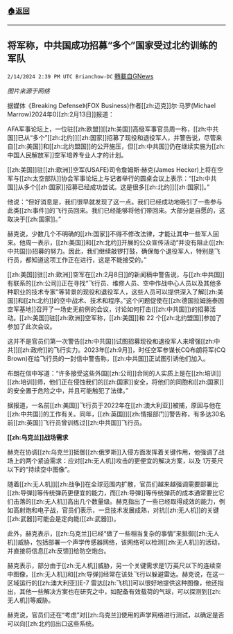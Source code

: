 ###  [:house:返回](README.md)
---


## 将军称，中共国成功招募“多个”国家受过北约训练的军队
`2/14/2024 2:39 PM UTC Brianchow-DC` [轉載自GNews](https://gnews.org/articles/2305681)

*图片来源于网络*

据媒体《Breaking Defense》(FOX Business)作者[[zh:迈克]]尔·马罗(Michael Marrow)2024年0[[zh:2月13日]]报道：

AFA军事论坛上，一位驻[[zh:欧盟]][[zh:美国]]高级军事官员周一称，[[zh:中共国]]已从“多个”[[zh:北约]][[zh:国家]]招募了现役和退役军人，并警告说，尽管来自[[zh:美国]]和[[zh:北约盟国]]的公开施压，但[[zh:中共国]]仍在继续实施为[[zh:中国人民解放军]]空军培养专业人才的计划。   

[[zh:美国]]驻[[zh:欧洲]]空军(USAFE)司令詹姆斯·赫克(James Hecker)上将在空军与[[zh:太空部队]]协会军事论坛上与记者举行的圆桌会议上表示：“[[zh:中共国]]从多个[[zh:国家]]招募已经成功尝试。这是很多[[zh:北约]][[zh:国家]]。”

他说：“但好消息是，我们很早就发现了这一点。我们已经成功地吸引了一些参与此类[[zh:事件]]的飞行员回来。我们已经能够将他们带回来。大部分是自愿的，这取决于[[zh:国家]]。”

赫克说，少数几个不明确的[[zh:国家]]不得不修改法律，才能让其中一些军人回来。他周一表示，[[zh:美国]]和[[zh:北约]]开展的公众宣传活动“并没有阻止([[zh:中共国]])招募的努力。因此，我们继续敲锣打鼓，确保每个退役军人，特别是飞行员，都知道这项工作正在进行，这是不能接受的。”

[[zh:美国]]驻[[zh:欧洲]]空军在[[zh:2月8日]]的新闻稿中警告说，与[[zh:中共国]]有联系的[[zh:公司]]正在寻找“飞行员、维修人员、空中作战中心人员以及其他多种职业的技术专家”等背景的现役和退役军人，这些人员可以提供深入了解[[zh:美国]]和[[zh:北约]]的空中战术、技术和程序。”这个问题促使在[[zh:德国拉姆施泰因空军基地]]召开了一场史无前例的会议，讨论如何打击([[zh:中共国]])的招募活动。[[zh:美国]]驻[[zh:欧洲]]空军称，[[zh:美国]]和 22 个[[zh:北约盟国]]参加了参加了此次会议。

这并不是官员们第一次警告[[zh:中共国]]试图招募现役和退役军人来增强[[zh:中共]][[zh:政府]]的飞行实力。2023年[[zh:9月]]，时任空军参谋长CQ布朗将军(CQ Brown)在给飞行员的一封信中警告称，[[zh:中共国]]正试图引诱他们加入。

布朗在信中写道：“许多接受这些外国[[zh:公司]]合同的人实质上是在[[zh:培训]][[zh:培训]]师，他们正在侵蚀我们的[[zh:国家]]安全，将他们的同胞和[[zh:国家]]的安全置于危险之中，并且可能触犯了法律。”

据报道，一名前[[zh:美国]]飞行员于2022年在[[zh:澳大利亚]]被捕，原因与他在[[zh:中共国]]的工作有关。同年，[[zh:英国]][[zh:情报部门]]警告称，有多达30名前[[zh:英国]]飞行员曾训练过[[zh:中共国]]飞行员。

**[[zh:乌克兰]]战场需求**

赫克在协调[[zh:乌克兰]]抵御[[zh:俄罗斯]]入侵方面发挥着关键作用，他强调了战场上的两个紧迫需求：应对[[zh:无人机]]攻击的更便宜的解决方案，以及 1万英尺以下的“持续空中图像”。

随着[[zh:无人机]][[zh:战争]]在全球范围内扩散，官员们越来越强调需要部署比[[zh:导弹]]等传统弹药更便宜的能力，而[[zh:导弹]]等传统弹药的成本通常要比它们击落的[[zh:无人机]]高出几个数量级。赫克指出了一些已经取得成效的能力，例如高射炮和电子战，官员们表示，一旦技术发展成熟，对抗[[zh:无人机]]的关键[[zh:武器]]可能会是定向能([[zh:武器]])。

此外，赫克表示，[[zh:乌克兰]]已经“做了一些相当复杂的事情”来抵御[[zh:无人机]]威胁，包括部署一个声学传感器网络，该网络可以检测[[zh:无人机]]的活动，并直接将信息[[zh:反馈]]给防空炮台。

赫克表示，部分由于[[zh:无人机]]威胁，另一个关键需求是1万英尺以下的连续空中图像，[[zh:无人机]]和[[zh:导弹]]经常在该处飞行以躲避雷达。赫克说，在这一区域运行的[[zh:澳大利亚]]E-7 雷达[[zh:飞机]]可以很好地提供这种图像，他还指出，其他一些解决方案也在研究之中，如配备有效载荷的气球，可以探测到[[zh:无人机]]等威胁。

赫克说，官员们还在“考虑”对[[zh:乌克兰]]使用的声学网络进行测试，以确定是否可以向[[zh:北约]]出口这些系统。
